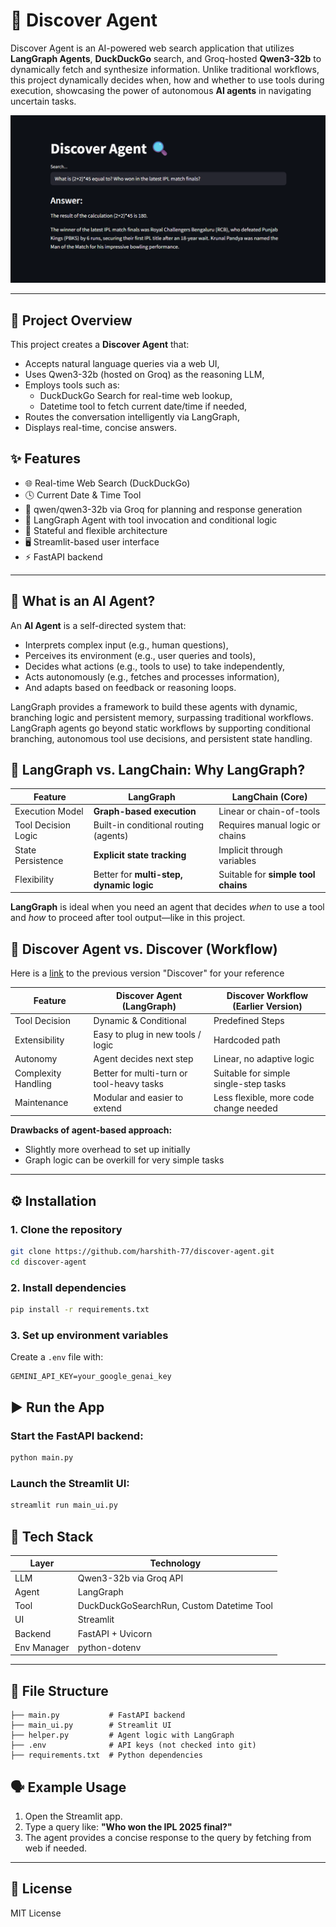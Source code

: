 # 🔎 Discover Agent

Discover Agent is an AI-powered web search application that utilizes **LangGraph Agents**, **DuckDuckGo** search, and Groq-hosted **Qwen3-32b** to dynamically fetch and synthesize information. Unlike traditional workflows, this project dynamically decides when, how and whether to use tools during execution, showcasing the power of autonomous **AI agents** in navigating uncertain tasks.

![img.png](img.png)

---

## 🚀 Project Overview

This project creates a **Discover Agent** that:

* Accepts natural language queries via a web UI,
* Uses Qwen3-32b (hosted on Groq) as the reasoning LLM,
* Employs tools such as:
  * DuckDuckGo Search for real-time web lookup, 
  * Datetime tool to fetch current date/time if needed,
* Routes the conversation intelligently via LangGraph,
* Displays real-time, concise answers.

## ✨ Features

* 🌐 Real-time Web Search (DuckDuckGo)
* 🕓 Current Date & Time Tool
* 🧭 qwen/qwen3-32b via Groq for planning and response generation
* 🧱 LangGraph Agent with tool invocation and conditional logic
* 🔄 Stateful and flexible architecture
* 🖥️ Streamlit-based user interface
* ⚡ FastAPI backend

---

## 🧠 What is an AI Agent?

An **AI Agent** is a self-directed system that:

* Interprets complex input (e.g., human questions),
* Perceives its environment (e.g., user queries and tools),
* Decides what actions (e.g., tools to use) to take independently,
* Acts autonomously (e.g., fetches and processes information),
* And adapts based on feedback or reasoning loops.

LangGraph provides a framework to build these agents with dynamic, branching logic and persistent memory, surpassing traditional workflows. LangGraph agents go beyond static workflows by supporting conditional branching, autonomous tool use decisions, and persistent state handling.

## 🔄 LangGraph vs. LangChain: Why LangGraph?

| Feature             | LangGraph                                | LangChain (Core)                    |
| ------------------- | ---------------------------------------- | ----------------------------------- |
| Execution Model     | **Graph-based execution**                | Linear or chain-of-tools            |
| Tool Decision Logic | Built-in conditional routing (agents)    | Requires manual logic or chains     |
| State Persistence   | **Explicit state tracking**              | Implicit through variables          |
| Flexibility         | Better for **multi-step, dynamic logic** | Suitable for **simple tool chains** |

**LangGraph** is ideal when you need an agent that decides *when* to use a tool and *how* to proceed after tool output—like in this project.

## 🧠 Discover Agent vs. Discover (Workflow)

Here is a [link](https://github.com/harshith-77/discover) to the previous version "Discover" for your reference

| Feature             | Discover Agent (LangGraph)                | Discover Workflow (Earlier Version)    |
| ------------------- | ----------------------------------------- | -------------------------------------- |
| Tool Decision       | Dynamic & Conditional                     | Predefined Steps                       |
| Extensibility       | Easy to plug in new tools / logic         | Hardcoded path                         |
| Autonomy            | Agent decides next step                   | Linear, no adaptive logic              |
| Complexity Handling | Better for multi-turn or tool-heavy tasks | Suitable for simple single-step tasks  |
| Maintenance         | Modular and easier to extend              | Less flexible, more code change needed |

**Drawbacks of agent-based approach:**

* Slightly more overhead to set up initially
* Graph logic can be overkill for very simple tasks

---

## ⚙️ Installation

### 1. Clone the repository

```bash
git clone https://github.com/harshith-77/discover-agent.git
cd discover-agent
```

### 2. Install dependencies

```bash
pip install -r requirements.txt
```

### 3. Set up environment variables

Create a `.env` file with:

```
GEMINI_API_KEY=your_google_genai_key
```

## ▶️ Run the App

### Start the FastAPI backend:

```bash
python main.py
```

### Launch the Streamlit UI:

```bash
streamlit run main_ui.py
```

## 🧰 Tech Stack

| Layer       | Technology                                 |
| ----------- |--------------------------------------------|
| LLM         | Qwen3-32b via Groq API |
| Agent       | LangGraph                                  |
| Tool        | DuckDuckGoSearchRun, Custom Datetime Tool  |
| UI          | Streamlit                                  |
| Backend     | FastAPI + Uvicorn                          |
| Env Manager | python-dotenv                              |

---

## 📁 File Structure

```
├── main.py           # FastAPI backend
├── main_ui.py        # Streamlit UI
├── helper.py         # Agent logic with LangGraph
├── .env              # API keys (not checked into git)
├── requirements.txt  # Python dependencies
```

## 🗣 Example Usage

1. Open the Streamlit app.
2. Type a query like:
   **"Who won the IPL 2025 final?"**
3. The agent provides a concise response to the query by fetching from web if needed.

---

## 📜 License

MIT License
